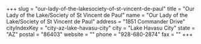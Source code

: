 +++
slug = "our-lady-of-the-lakesociety-of-st-vincent-de-paul"
title = "Our Lady of the Lake/Society of St Vincent de Paul"
name = "Our Lady of the Lake/Society of St Vincent de Paul"
address = "1851 Commander Drive"
cityIndexKey = "city-az-lake-havasu-city"
city = "Lake Havasu City"
state = "AZ"
postal = "86403"
website = ""
phone = "928-680-2874"
fax = ""
+++
